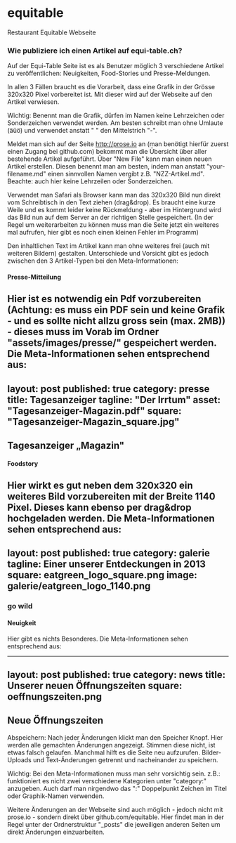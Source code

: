 equitable
=========
Restaurant Equitable Webseite


### Wie publiziere ich einen Artikel auf equi-table.ch?


Auf der Equi-Table Seite ist es als Benutzer möglich 3 verschiedene Artikel zu veröffentlichen: Neuigkeiten, Food-Stories und Presse-Meldungen.

In allen 3 Fällen braucht es die Vorarbeit, dass eine Grafik in der Grösse 320x320 Pixel vorbereitet ist. Mit dieser wird auf der Webseite auf den Artikel verwiesen.

Wichtig: Benennt man die Grafik, dürfen im Namen keine Lehrzeichen oder Sonderzeichen verwendet werden. Am besten schreibt man ohne Umlaute (äüö) und verwendet anstatt " " den Mittelstrich "-".

Meldet man sich auf der Seite http://prose.io an (man benötigt hierfür zuerst einen Zugang bei github.com) bekommt man die Übersicht über aller bestehende Artikel aufgeführt. Über "New File" kann man einen neuen Artikel erstellen. Diesen benennt man am besten, indem man anstatt "your-filename.md" einen sinnvollen Namen vergibt z.B. "NZZ-Artikel.md". Beachte: auch hier keine Lehrzeilen oder Sonderzeichen.

Verwendet man Safari als Browser kann man das 320x320 Bild nun direkt vom Schreibtisch in den Text ziehen (drag&drop). Es braucht eine kurze Weile und es kommt leider keine Rückmeldung - aber im Hintergrund wird das Bild nun auf dem Server an der richtigen Stelle gespeichert. (In der Regel um weiterarbeiten zu können muss man die Seite jetzt ein weiteres mal aufrufen, hier gibt es noch einen kleinen Fehler im Programm)

Den inhaltlichen Text im Artikel kann man ohne weiteres frei (auch mit weiteren Bildern) gestalten. Unterschiede und Vorsicht gibt es jedoch zwischen den 3 Artikel-Typen bei den Meta-Informationen:

#### Presse-Mitteilung

Hier ist es notwendig ein Pdf vorzubereiten (Achtung: es muss ein PDF sein und keine Grafik - und es sollte nicht allzu gross sein (max. 2MB)) - dieses muss im Vorab im Ordner "assets/images/presse/" gespeichert werden. Die Meta-Informationen sehen entsprechend aus:
---
layout: post
published: true
category: presse
title: Tagesanzeiger
tagline: "Der Irrtum"
asset: "Tagesanzeiger-Magazin.pdf"
square: "Tagesanzeiger-Magazin_square.jpg"
---
## Tagesanzeiger „Magazin"


#### Foodstory

Hier wirkt es gut neben dem 320x320 ein weiteres Bild vorzubereiten mit der Breite 1140 Pixel. Dieses kann ebenso per drag&drop hochgeladen werden. Die Meta-Informationen sehen entsprechend aus:
---
layout: post
published: true
category: galerie
tagline: Einer unserer Entdeckungen in 2013
square: eatgreen_logo_square.png
image: galerie/eatgreen_logo_1140.png
---
### go wild



#### Neuigkeit

Hier gibt es nichts Besonderes. Die Meta-Informationen sehen entsprechend aus:

---
layout: post
published: true
category: news
title: Unserer neuen Öffnungszeiten
square: oeffnungszeiten.png
---
## Neue Öffnungszeiten



Abspeichern: Nach jeder Änderungen klickt man den Speicher Knopf. Hier werden alle gemachten Änderungen angezeigt. Stimmen diese nicht, ist etwas falsch gelaufen. Manchmal hilft es die Seite neu aufzurufen. Bilder-Uploads und Text-Änderungen getrennt und nacheinander zu speichern.

Wichtig: Bei den Meta-Informationen muss man sehr vorsichtig sein. z.B.: funktioniert es nicht zwei verschiedene Kategorien unter "category:" anzugeben. Auch darf man nirgendwo das ":" Doppelpunkt Zeichen im Titel oder Graphik-Namen verwenden.


Weitere Änderungen an der Webseite sind auch möglich - jedoch nicht mit prose.io - sondern direkt über github.com/equitable. Hier findet man in der Regel unter der Ordnerstruktur "_posts" die jeweiligen anderen Seiten um direkt Änderungen einzuarbeiten.









